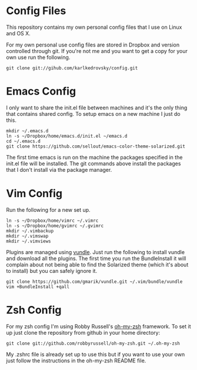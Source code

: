 Config Files
============

This repository contains my own personal config files that I use on Linux and
OS X.

For my own personal use config files are stored in Dropbox and version
controlled through git.  If you're not me and you want to get a copy for your
own use run the following.

    git clone git://gihub.com/karlkedrovsky/config.git

Emacs Config
============

I only want to share the init.el file between machines and it's the only thing that contains shared config. To setup emacs on a new machine I just do this.

    mkdir ~/.emacs.d
	ln -s ~/Dropbox/home/emacs.d/init.el ~/emacs.d
    cd ~/.emacs.d
	git clone https://github.com/sellout/emacs-color-theme-solarized.git
		
The first time emacs is run on the machine the packages specified in
the init.el file will be installed. The git commands above install the
packages that I don't install via the package manager.

Vim Config
==========

Run the following for a new set up.

    ln -s ~/Dropbox/home/vimrc ~/.vimrc
    ln -s ~/Dropbox/home/gvimrc ~/.gvimrc
    mkdir ~/.vimbackup
    mkdir ~/.vimswap
    mkdir ~/.vimviews

Plugins are managed using [vundle](https://github.com/gmarik/vundle). Just run
the following to install vundle and download all the plugins. The first time
you run the BundleInstall it will complain about not being able to find the
Solarized theme (which it's about to install) but you can safely ignore it.

    git clone https://github.com/gmarik/vundle.git ~/.vim/bundle/vundle
    vim +BundleInstall +qall

Zsh Config
==========

For my zsh config I'm using Robby Russell's
[oh-my-zsh](https://github.com/robbyrussell/oh-my-zsh) framework. To set it up
just clone the repository from github in your home directory:

    git clone git://github.com/robbyrussell/oh-my-zsh.git ~/.oh-my-zsh

My .zshrc file is already set up to use this but if you want to use your own
just follow the instructions in the oh-my-zsh README file.
